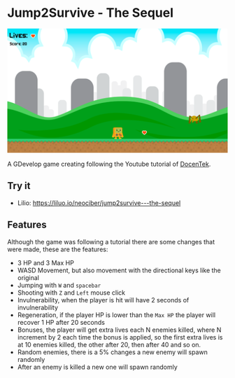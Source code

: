 # Jump2Survive - The Sequel

![Image](https://github.com/Neo-Ciber94/GDevelop-Jump2Survive/blob/main/images/game.png)

A GDevelop game creating following the Youtube tutorial of [DocenTek](https://www.youtube.com/watch?v=YjWIfsCkXz0&list=PL3iamrHNJqUeOhQi9vSfJEbCLUcv1PpD9&index=1&ab_channel=DocenTEK).

## Try it
- Lilio: https://liluo.io/neociber/jump2survive---the-sequel

## Features
Although the game was following a tutorial there are some changes that were made, these are the features:
- 3 HP and 3 Max HP
-  WASD Movement, but also movement with the directional keys like the original
-  Jumping with `W` and `spacebar`
-  Shooting with `Z` and `Left` mouse click
-  Invulnerability, when the player is hit will have 2 seconds of invulnerability
-  Regeneration, if the player HP is lower than the `Max HP` the player will recover 1 HP after 20 seconds
-  Bonuses, the player will get extra lives each N enemies killed, where N increment by 2 each time the bonus is applied, so the first extra lives is at 10 enemies killed, the other after 20, then after 40 and so on.
-  Random enemies, there is a 5% changes a new enemy will spawn randomly
-  After an enemy is killed a new one will spawn randomly
